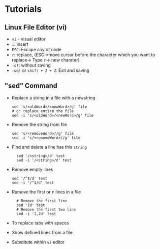 # Tutorials
## Linux File Editor (vi)
- `vi` - visual editor
- `i`: insert
- `ESC`: Escape any of code
- `r`: replace, (ESC->move cursor before the character which you want to replace-> Type `r`-> new charater)
- `:q!`: without saving
- `:wq!` or `shift + Z + Z`: Exit and saving
## "sed" Command
- Replace a string  in a file with a newstring
    ```
    sed 's/<oldWord>/<newWord>/g' file
   # g: replace entire the file
    sed -i 's/<oldWord>/<newWord>/g' file
    ```
- Remove the string from file
    ```
    sed 's/<removeWord>//g' file
    sed -i 's/<removeWord>//g' file
    ```
    
- Find and delete a line has this `string`
  ```
    sed '/<string>/d' test
    sed -i '/<string>/d' test
    ```
- Remove empty lines
    ```
    sed '/^$/d' test
    sed -i '/^$/d' test
    ```
- Remove the first or n lines in a file
  ```
    # Remove the first line
    sed '1d' test
    # Remove the first two line
    sed -i '1,2d' test
    ```
- To replace tabs with spaces
- Show defined lines from a file
- Substitute within `vi` editor

